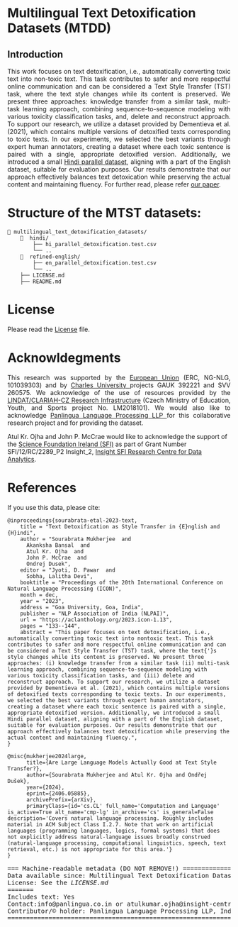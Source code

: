 # Multilingual Text Detoxification Datasets (MTDD) 
## Introduction
<p align="justify">
This work focuses on text detoxification, i.e., automatically converting toxic text into non-toxic text. This task contributes to safer and more respectful online communication and can be considered a Text Style Transfer (TST) task, where the text style changes while its content is preserved. We present three approaches: knowledge transfer from a similar task, multi-task learning approach, combining sequence-to-sequence modeling with various toxicity classification tasks, and, delete and reconstruct approach. To support our research, we utilize a dataset provided by Dementieva et al.(2021), which contains multiple versions of detoxified texts corresponding to toxic texts. In our experiments, we selected the best variants through expert human annotators, creating a dataset where each toxic sentence is paired with a single, appropriate detoxified version. Additionally, we introduced a small <a href="https://github.com/panlingua/multilingual_text_detoxification_datasets"> Hindi parallel dataset</a>, aligning with a part of the English dataset, suitable for evaluation purposes. Our results demonstrate that our approach effectively balances text detoxication while preserving the actual content and maintaining fluency. For further read, please refer <a href="https://aclanthology.org/2023.icon-1.13"> our paper</a>.</p>

# Structure of the MTST datasets:
```
📂 multilingual_text_detoxification_datasets/
    📂  hindi/
        ├── hi_parallel_detoxification.test.csv
        └── ..
    📂  refined-english/
        ├── en_parallel_detoxification.test.csv
        └── ..
    ├── LICENSE.md
    ├── README.md
```

# License
Please read the [License](https://github.com/panlingua/multilingual_text_detoxification_datasets/blob/main/LICENSE) file.

# Acknowldegments
<p align="justify">
This research was supported by the <a href="https://erc.europa.eu/homepage">European Union</a> (ERC, NG-NLG, 101039303) and by <a href="https://cuni.cz/">Charles University </a> projects GAUK 392221 and SVV 260575. We acknowledge of the use of resources provided by the <a href="https://ufal.mff.cuni.cz/">LINDAT/CLARIAH-CZ Research Infrastructure</a> (Czech Ministry of Education, Youth, and Sports project No. LM2018101). We would also like to acknowledge <a href="panlingua.co.in"> Panlingua Language Processing LLP </a> for this collaborative research project and for providing the dataset.

Atul Kr. Ojha and John P. McCrae would like to acknowledge the support of the <a href="https://www.sfi.ie/"> Science Foundation Ireland (SFI)</a> as part of Grant Number SFI/12/RC/2289_P2 Insight_2, <a href="https://www.insight-centre.org/">Insight SFI Research Centre for Data Analytics</a>. </p>
# References
If you use this data, please cite:
```
@inproceedings{sourabrata-etal-2023-text,
    title = "Text Detoxification as Style Transfer in {E}nglish and {H}indi",
    author = "Sourabrata Mukherjee  and
      Akanksha Bansal  and
      Atul Kr. Ojha  and
      John P. McCrae  and
      Ondrej Dusek",
    editor = "Jyoti, D. Pawar  and
      Sobha, Lalitha Devi",
    booktitle = "Proceedings of the 20th International Conference on Natural Language Processing (ICON)",
    month = dec,
    year = "2023",
    address = "Goa University, Goa, India",
    publisher = "NLP Association of India (NLPAI)",
    url = "https://aclanthology.org/2023.icon-1.13",
    pages = "133--144",
    abstract = "This paper focuses on text detoxification, i.e., automatically converting toxic text into nontoxic text. This task contributes to safer and more respectful online communication and can be considered a Text Style Transfer (TST) task, where the text{'}s style changes while its content is preserved. We present three approaches: (i) knowledge transfer from a similar task (ii) multi-task learning approach, combining sequence-to-sequence modeling with various toxicity classification tasks, and (iii) delete and reconstruct approach. To support our research, we utilize a dataset provided by Dementieva et al. (2021), which contains multiple versions of detoxified texts corresponding to toxic texts. In our experiments, we selected the best variants through expert human annotators, creating a dataset where each toxic sentence is paired with a single, appropriate detoxified version. Additionally, we introduced a small Hindi parallel dataset, aligning with a part of the English dataset, suitable for evaluation purposes. Our results demonstrate that our approach effectively balances text detoxification while preserving the actual content and maintaining fluency.",
}
```
```
@misc{mukherjee2024large,
      title={Are Large Language Models Actually Good at Text Style Transfer?}, 
      author={Sourabrata Mukherjee and Atul Kr. Ojha and Ondřej Dušek},
      year={2024},
      eprint={2406.05885},
      archivePrefix={arXiv},
      primaryClass={id='cs.CL' full_name='Computation and Language' is_active=True alt_name='cmp-lg' in_archive='cs' is_general=False description='Covers natural language processing. Roughly includes material in ACM Subject Class I.2.7. Note that work on artificial languages (programming languages, logics, formal systems) that does not explicitly address natural-language issues broadly construed (natural-language processing, computational linguistics, speech, text retrieval, etc.) is not appropriate for this area.'}
}
```
</pre>

<pre>
=== Machine-readable metadata (DO NOT REMOVE!) =====================================================
Data available since: Multilingual Text Detoxification Datasets (MTDD)@2023
License: See the <i>LICENSE.md</i>
=======
Includes text: Yes
Contact:info@panlingua.co.in or atulkumar.ojha@insight-centre.org/shashwatup9k@gmail.com 
Contributor/&copy; holder: Panlingua Language Processing LLP, India; Institute of Formal and Applied Linguistics, Faculty of Mathematics and Physics Charles University, Czech Republic; and Insight Centre for Data Analytics, Data Science Institue, University of Galway, Ireland
=======================================================================================================
</pre>

